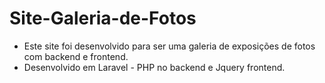# Site-Galeria-de-Fotos
 - Este site foi desenvolvido para ser uma galeria de exposições de fotos com backend e frontend.
 - Desenvolvido em Laravel - PHP no backend e Jquery frontend. 

